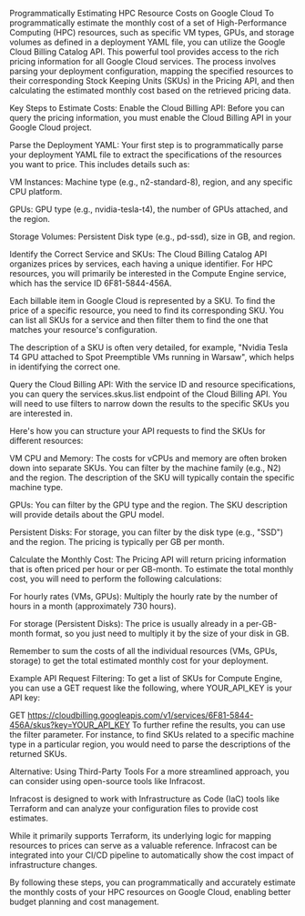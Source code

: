 Programmatically Estimating HPC Resource Costs on Google Cloud To programmatically estimate the monthly cost of a set of High-Performance Computing (HPC) resources, such as specific VM types, GPUs, and storage volumes as defined in a deployment YAML file, you can utilize the Google Cloud Billing Catalog API. This powerful tool provides access to the rich pricing information for all Google Cloud services. The process involves parsing your deployment configuration, mapping the specified resources to their corresponding Stock Keeping Units (SKUs) in the Pricing API, and then calculating the estimated monthly cost based on the retrieved pricing data.

Key Steps to Estimate Costs: Enable the Cloud Billing API: Before you can query the pricing information, you must enable the Cloud Billing API in your Google Cloud project.

Parse the Deployment YAML: Your first step is to programmatically parse your deployment YAML file to extract the specifications of the resources you want to price. This includes details such as:

VM Instances: Machine type (e.g., n2-standard-8), region, and any specific CPU platform.

GPUs: GPU type (e.g., nvidia-tesla-t4), the number of GPUs attached, and the region.

Storage Volumes: Persistent Disk type (e.g., pd-ssd), size in GB, and region.

Identify the Correct Service and SKUs: The Cloud Billing Catalog API organizes prices by services, each having a unique identifier. For HPC resources, you will primarily be interested in the Compute Engine service, which has the service ID 6F81-5844-456A.

Each billable item in Google Cloud is represented by a SKU. To find the price of a specific resource, you need to find its corresponding SKU. You can list all SKUs for a service and then filter them to find the one that matches your resource's configuration.

The description of a SKU is often very detailed, for example, "Nvidia Tesla T4 GPU attached to Spot Preemptible VMs running in Warsaw", which helps in identifying the correct one.

Query the Cloud Billing API: With the service ID and resource specifications, you can query the services.skus.list endpoint of the Cloud Billing API. You will need to use filters to narrow down the results to the specific SKUs you are interested in.

Here's how you can structure your API requests to find the SKUs for different resources:

VM CPU and Memory: The costs for vCPUs and memory are often broken down into separate SKUs. You can filter by the machine family (e.g., N2) and the region. The description of the SKU will typically contain the specific machine type.

GPUs: You can filter by the GPU type and the region. The SKU description will provide details about the GPU model.

Persistent Disks: For storage, you can filter by the disk type (e.g., "SSD") and the region. The pricing is typically per GB per month.

Calculate the Monthly Cost: The Pricing API will return pricing information that is often priced per hour or per GB-month. To estimate the total monthly cost, you will need to perform the following calculations:

For hourly rates (VMs, GPUs): Multiply the hourly rate by the number of hours in a month (approximately 730 hours).

For storage (Persistent Disks): The price is usually already in a per-GB-month format, so you just need to multiply it by the size of your disk in GB.

Remember to sum the costs of all the individual resources (VMs, GPUs, storage) to get the total estimated monthly cost for your deployment.

Example API Request Filtering: To get a list of SKUs for Compute Engine, you can use a GET request like the following, where YOUR_API_KEY is your API key:

GET https://cloudbilling.googleapis.com/v1/services/6F81-5844-456A/skus?key=YOUR_API_KEY To further refine the results, you can use the filter parameter. For instance, to find SKUs related to a specific machine type in a particular region, you would need to parse the descriptions of the returned SKUs.

Alternative: Using Third-Party Tools For a more streamlined approach, you can consider using open-source tools like Infracost.

Infracost is designed to work with Infrastructure as Code (IaC) tools like Terraform and can analyze your configuration files to provide cost estimates.

While it primarily supports Terraform, its underlying logic for mapping resources to prices can serve as a valuable reference. Infracost can be integrated into your CI/CD pipeline to automatically show the cost impact of infrastructure changes.

By following these steps, you can programmatically and accurately estimate the monthly costs of your HPC resources on Google Cloud, enabling better budget planning and cost management.
